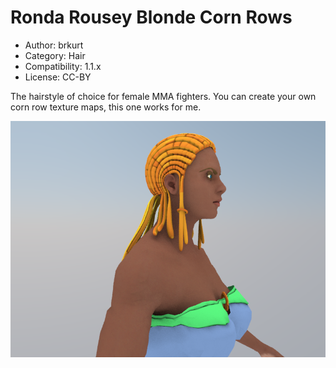 # Ronda Rousey Blonde Corn Rows

* Author: brkurt
* Category: Hair
* Compatibility: 1.1.x
* License: CC-BY

The hairstyle of choice for female MMA fighters.  You can create your own corn row texture maps, this one works for me. 

![Example](blondeCornRows1.png)

